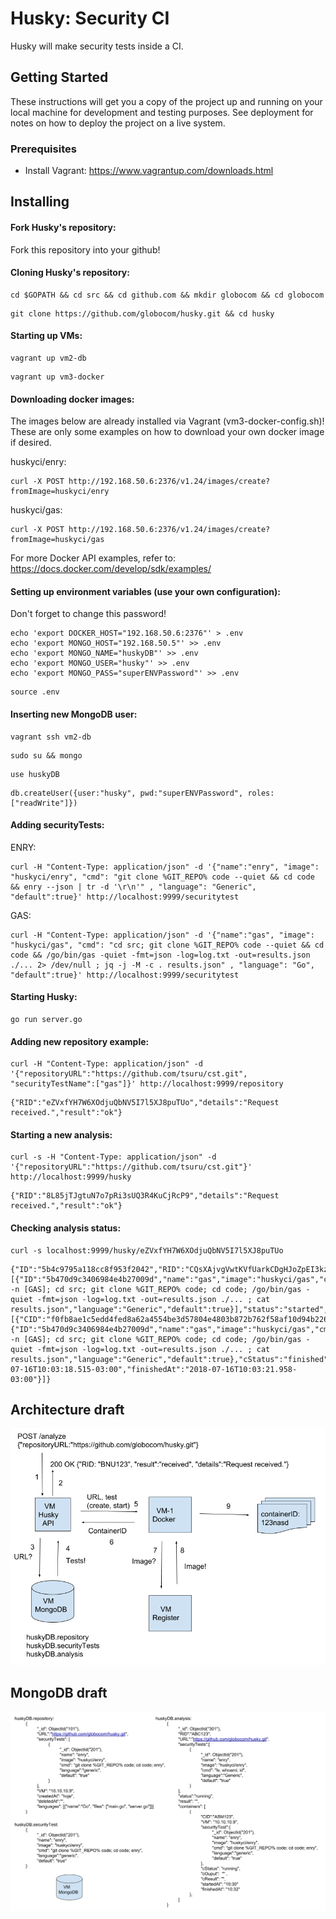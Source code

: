 # Husky: Security CI

Husky will make security tests inside a CI.

## Getting Started

These instructions will get you a copy of the project up and running on your local machine for development and testing purposes. See deployment for notes on how to deploy the project on a live system.

### Prerequisites

* Install Vagrant: https://www.vagrantup.com/downloads.html

## Installing

#### Fork Husky's repository:

Fork this repository into your github!

#### Cloning Husky's repository:

```
cd $GOPATH && cd src && cd github.com && mkdir globocom && cd globocom
```

```
git clone https://github.com/globocom/husky.git && cd husky
```

#### Starting up VMs:

```
vagrant up vm2-db
```

```
vagrant up vm3-docker
```

#### Downloading docker images:

The images below are already installed via Vagrant (vm3-docker-config.sh)! These are only some examples on how to download your own docker image if desired. 

huskyci/enry:

```
curl -X POST http://192.168.50.6:2376/v1.24/images/create?fromImage=huskyci/enry
```

huskyci/gas:

```
curl -X POST http://192.168.50.6:2376/v1.24/images/create?fromImage=huskyci/gas
```

For more Docker API examples, refer to: https://docs.docker.com/develop/sdk/examples/

#### Setting up environment variables (use your own configuration):

Don't forget to change this password!

```
echo 'export DOCKER_HOST="192.168.50.6:2376"' > .env
echo 'export MONGO_HOST="192.168.50.5"' >> .env
echo 'export MONGO_NAME="huskyDB"' >> .env
echo 'export MONGO_USER="husky"' >> .env
echo 'export MONGO_PASS="superENVPassword"' >> .env
```

```
source .env
```

#### Inserting new MongoDB user:

```
vagrant ssh vm2-db
```

```
sudo su && mongo
```

```
use huskyDB
```

```
db.createUser({user:"husky", pwd:"superENVPassword", roles: ["readWrite"]})
```

#### Adding securityTests:

ENRY:

```
curl -H "Content-Type: application/json" -d '{"name":"enry", "image": "huskyci/enry", "cmd": "git clone %GIT_REPO% code --quiet && cd code && enry --json | tr -d '\r\n'" , "language": "Generic", "default":true}' http://localhost:9999/securitytest
```

GAS:

```
curl -H "Content-Type: application/json" -d '{"name":"gas", "image": "huskyci/gas", "cmd": "cd src; git clone %GIT_REPO% code --quiet && cd code && /go/bin/gas -quiet -fmt=json -log=log.txt -out=results.json ./... 2> /dev/null ; jq -j -M -c . results.json" , "language": "Go", "default":true}' http://localhost:9999/securitytest
```

#### Starting Husky:

```
go run server.go
```

#### Adding new repository example:

```
curl -H "Content-Type: application/json" -d '{"repositoryURL":"https://github.com/tsuru/cst.git", "securityTestName":["gas"]}' http://localhost:9999/repository 
```

```
{"RID":"eZVxfYH7W6XOdjuQbNV5I7l5XJ8puTUo","details":"Request received.","result":"ok"}
```

#### Starting a new analysis:

```
curl -s -H "Content-Type: application/json" -d '{"repositoryURL":"https://github.com/tsuru/cst.git"}' http://localhost:9999/husky
```
```
{"RID":"8L85jTJgtuN7o7pRi3sUQ3R4KuCjRcP9","details":"Request received.","result":"ok"}
```

#### Checking analysis status:

```
curl -s localhost:9999/husky/eZVxfYH7W6XOdjuQbNV5I7l5XJ8puTUo
```

```
{"ID":"5b4c9795a118cc8f953f2042","RID":"CQsXAjvgVwtKVfUarkCDgHJoZpEI3kz9","URL":"https://github.com/tsuru/cst.git","securityTests":[{"ID":"5b470d9c3406984e4b27009d","name":"gas","image":"huskyci/gas","cmd":"echo -n [GAS]; cd src; git clone %GIT_REPO% code; cd code; /go/bin/gas -quiet -fmt=json -log=log.txt -out=results.json ./... ; cat results.json","language":"Generic","default":true}],"status":"started","result":"","containers":[{"CID":"f0fb8ae1c5edd4fed8a62a4554be3d57804e4803b872b762f58af10d94b226e7","VM":"","securityTest":{"ID":"5b470d9c3406984e4b27009d","name":"gas","image":"huskyci/gas","cmd":"echo -n [GAS]; cd src; git clone %GIT_REPO% code; cd code; /go/bin/gas -quiet -fmt=json -log=log.txt -out=results.json ./... ; cat results.json","language":"Generic","default":true},"cStatus":"finished","cOutput":"\u0001\u0000\u0000\u0000\u0000\u0000\u0000\u0005[GAS]","cResult":"","startedAt":"2018-07-16T10:03:18.515-03:00","finishedAt":"2018-07-16T10:03:21.958-03:00"}]}
```

## Architecture draft

![architecture](images/architecture-draft.png)

## MongoDB draft

![db](images/mongoBD-draft.png)


